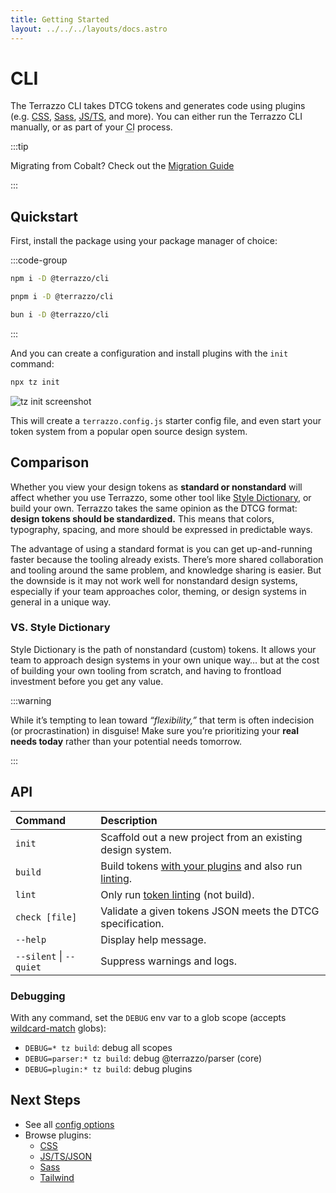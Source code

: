 ```yaml
---
title: Getting Started
layout: ../../../layouts/docs.astro
---
```


# CLI

The Terrazzo CLI takes DTCG tokens and generates code using plugins (e.g. [CSS](/docs/cli/integrations/css), [Sass](/docs/cli/integrations/sass), [JS/TS](/docs/cli/integrations/js), and more). You can either run the Terrazzo CLI manually, or as part of your <abbr title="Continuous Integration">CI</abbr> process.

:::tip

Migrating from Cobalt? Check out the [Migration Guide](/docs/cli/migrating)

:::

## Quickstart

First, install the package using your package manager of choice:

:::code-group

```sh [npm]
npm i -D @terrazzo/cli
```

```sh [pnpm]
pnpm i -D @terrazzo/cli
```

```sh [bun]
bun i -D @terrazzo/cli
```

:::

And you can create a configuration and install plugins with the `init` command:

```sh
npx tz init
```

![tz init screenshot](/assets/cli-init.png)

This will create a `terrazzo.config.js` starter config file, and even start your token system from a popular open source design system.

## Comparison

Whether you view your design tokens as **standard or nonstandard** will affect whether you use Terrazzo, some other tool like [Style Dictionary](https://amzn.github.io/style-dictionary/), or build your own. Terrazzo takes the same opinion as the DTCG format: **design tokens should be standardized.** This means that colors, typography, spacing, and more should be expressed in predictable ways.

The advantage of using a standard format is you can get up-and-running faster because the tooling already exists. There’s more shared collaboration and tooling around the same problem, and knowledge sharing is easier. But the downside is it may not work well for nonstandard design systems, especially if your team approaches color, theming, or design systems in general in a unique way.

### VS. Style Dictionary

Style Dictionary is the path of nonstandard (custom) tokens. It allows your team to approach design systems in your own unique way… but at the cost of building your own tooling from scratch, and having to frontload investment before you get any value.

:::warning

While it’s tempting to lean toward _“flexibility,”_ that term is often indecision (or procrastination) in disguise! Make sure you’re prioritizing your **real needs today** rather than your potential needs tomorrow.

:::

## API

| Command                 | Description                                                                                      |
| :---------------------- | :----------------------------------------------------------------------------------------------- |
| `init`                  | Scaffold out a new project from an existing design system.                                       |
| `build`                 | Build tokens [with your plugins](/docs/cli/integrations) and also run [linting](/docs/cli/lint). |
| `lint`                  | Only run [token linting](/docs/cli/lint) (not build).                                            |
| `check [file]`          | Validate a given tokens JSON meets the DTCG specification.                                       |
| `--help`                | Display help message.                                                                            |
| `--silent` \| `--quiet` | Suppress warnings and logs.                                                                      |

### Debugging

With any command, set the `DEBUG` env var to a glob scope (accepts [wildcard-match](https://www.npmjs.com/package/wildcard-match) globs):

- `DEBUG=* tz build`: debug all scopes
- `DEBUG=parser:* tz build`: debug @terrazzo/parser (core)
- `DEBUG=plugin:* tz build`: debug plugins

## Next Steps

- See all [config options](/docs/cli/config)
- Browse plugins:
  - [CSS](/docs/cli/integrations/css)
  - [JS/TS/JSON](/docs/cli/integrations/js)
  - [Sass](/docs/cli/integrations/sass)
  - [Tailwind](/docs/cli/integrations/tailwind)
